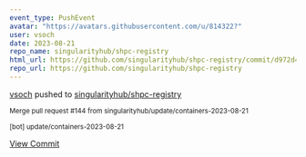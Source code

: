 ```yaml
---
event_type: PushEvent
avatar: "https://avatars.githubusercontent.com/u/814322?"
user: vsoch
date: 2023-08-21
repo_name: singularityhub/shpc-registry
html_url: https://github.com/singularityhub/shpc-registry/commit/d972d4a25a293cedd48c0b116bb416c68cca133d
repo_url: https://github.com/singularityhub/shpc-registry
---
```


<a href='https://github.com/vsoch' target='_blank'>vsoch</a> pushed to <a href='https://github.com/singularityhub/shpc-registry' target='_blank'>singularityhub/shpc-registry</a>

<small>Merge pull request #144 from singularityhub/update/containers-2023-08-21

[bot] update/containers-2023-08-21</small>

<a href='https://github.com/singularityhub/shpc-registry/commit/d972d4a25a293cedd48c0b116bb416c68cca133d' target='_blank'>View Commit</a>